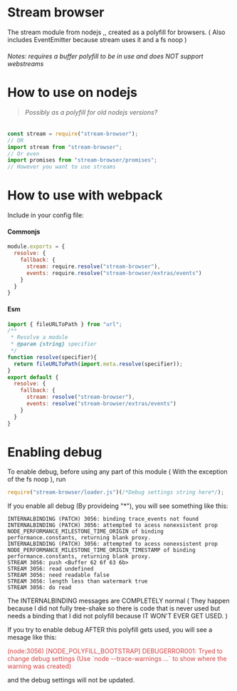 # Stream browser
The stream module from nodejs <!--VER-->,<!--VER-END-->, created as a polyfill for browsers.
( Also includes EventEmitter because stream uses it and a fs noop )
###### Notes: requires a buffer polyfill to be in use and does NOT support webstreams
# How to use on nodejs
> ###### Possibly as a polyfill for old nodejs versions?
```javascript
const stream = require("stream-browser");
// OR
import stream from "stream-browser";
// Or even
import promises from "stream-browser/promises";
// However you want to use streams
```
# How to use with webpack
Include in your config file:
#### Commonjs
```javascript
module.exports = {
  resolve: {
    fallback: {
      stream: require.resolve("stream-browser"),
      events: require.resolve("stream-browser/extras/events")
    }
  }
}
```
#### Esm
```javascript
import { fileURLToPath } from "url";
/**
 * Resolve a module
 * @param {string} specifier 
 */
function resolve(specifier){
  return fileURLToPath(import.meta.resolve(specifier));
}
export default {
  resolve: {
    fallback: {
      stream: resolve("stream-browser"),
      events: resolve("stream-browser/extras/events")
    }
  }
}

```
# Enabling debug
To enable debug, before using any part of this module ( With the exception of the fs noop ), run
```javascript
require("stream-browser/loader.js")(/*Debug settings string here*/);
```
If you enable all debug (By provideing "*"), you will see something like this:
```
INTERNALBINDING (PATCH) 3056: binding trace_events not found
INTERNALBINDING (PATCH) 3056: attempted to acess nonexsistent prop NODE_PERFORMANCE_MILESTONE_TIME_ORIGIN of binding performance.constants, returning blank proxy.
INTERNALBINDING (PATCH) 3056: attempted to acess nonexsistent prop NODE_PERFORMANCE_MILESTONE_TIME_ORIGIN_TIMESTAMP of binding performance.constants, returning blank proxy.
STREAM 3056: push <Buffer 62 6f 63 6b>
STREAM 3056: read undefined
STREAM 3056: need readable false
STREAM 3056: length less than watermark true
STREAM 3056: do read
```
The INTERNALBINDING messages are COMPLETELY normal ( They happen because I did not fully tree-shake so there is code that is never used but needs a binding that I did not polyfill because IT WON'T EVER GET USED. )

If you try to enable debug AFTER this polyfill gets used, you will see a mesage like this:
<p style="color:#d64343">(node:3056) [NODE_POLYFILL_BOOTSTRAP] DEBUGERROR001: Tryed to change debug settings
(Use `node --trace-warnings ...` to show where the warning was created)</p>
and the debug settings will not be updated.